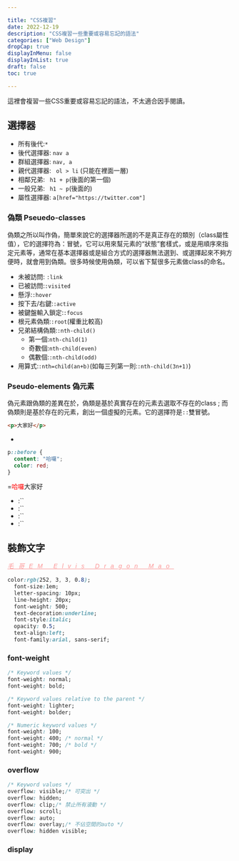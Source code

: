 ```yaml
---

title: "CSS複習"
date: 2022-12-19
description: "CSS複習一些重要或容易忘記的語法"
categories: ["Web Design"]
dropCap: true
displayInMenu: false
displayInList: true
draft: false
toc: true

---
```


這裡會複習一些CSS重要或容易忘記的語法，不太適合因手閱讀。
## 選擇器
* 所有後代:`*`
* 後代選擇器: `nav a`
* 群組選擇器: `nav, a`
* 親代選擇器: ` ol > li` (只能在裡面一層)
* 相鄰兄弟: ` h1 + p`(後面的第一個)
* 一般兄弟: ` h1 ~ p`(後面的)
* 屬性選擇器: `a[href="https://twitter.com"]`
### 偽類 Pseuedo-classes

偽類之所以叫作偽，簡單來說它的選擇器所選的不是真正存在的類別（class屬性值），它的選擇符為：冒號，它可以用來幫元素的“狀態”套樣式，或是用順序來指定元素等，通常在基本選擇器或是組合方式的選擇器無法選到、或選擇起來不夠方便時，就會用到偽類。很多時候使用偽類，可以省下幫很多元素做class的命名。

  * 未被訪問: `:link`
  * 已被訪問:`:visited`
  * 懸浮:`:hover`
  * 按下去/右鍵:`:active`
  * 被鍵盤輸入鎖定:`:focus`
  * 根元素偽類:`:root`(權重比較高)
  * 兄弟結構偽類:`:nth-child()`
    * 第一個:`nth-child(1)`
    * 奇數個:`nth-child(even)`
    * 偶數個:`:nth-child(odd)`
  * 用算式:`:nth=child(an+b)`(如每三列第一則:`:nth-child(3n+1)`)

### Pseudo-elements 偽元素
偽元素跟偽類的差異在於，偽類是基於真實存在的元素去選取不存在的class ; 而偽類則是基於存在的元素，創出一個虛擬的元素。它的選擇符是`::`雙冒號。

```html
<p>大家好</p>
```
+
```css
p::before {
  content: "哈囉";
  color: red;
}
```
=<span style=color:red>哈囉</span>大家好




  * :``
  * :``
  * :``
  * :``


## 裝飾文字

<p style="color:rgb(252, 3, 3, 0.8);
  font-size:1em;
  letter-spacing: 10px;
  line-height: 20px;
  font-weight: 500;
  text-decoration:underline;
  font-style:italic;
  Opacity:0.5;
  text-align:left;
  font-family:arial, sans-serif;">毛哥EM Elvis Dragon Mao</p>

```css
color:rgb(252, 3, 3, 0.8);
  font-size:1em;
  letter-spacing: 10px;
  line-height: 20px;
  font-weight: 500;
  text-decoration:underline;
  font-style:italic;
  opacity: 0.5;
  text-align:left;
  font-family:arial, sans-serif;
  ```
  ### font-weight

```css
/* Keyword values */
font-weight: normal;
font-weight: bold;

/* Keyword values relative to the parent */
font-weight: lighter;
font-weight: bolder;

/* Numeric keyword values */
font-weight: 100;
font-weight: 400; /* normal */
font-weight: 700; /* bold */
font-weight: 900;
```

### overflow
```css
/* Keyword values */
overflow: visible;/* 可突出 */
overflow: hidden;
overflow: clip;/* 禁止所有滾動 */
overflow: scroll;
overflow: auto;
overflow: overlay;/* 不佔空間的auto */
overflow: hidden visible;
```
### display
```css


